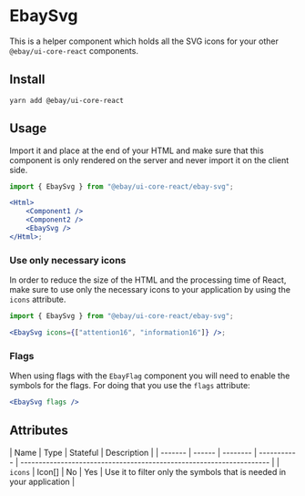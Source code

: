 # EbaySvg

This is a helper component which holds all the SVG icons for your other `@ebay/ui-core-react` components.

## Install

```
yarn add @ebay/ui-core-react
```

## Usage

Import it and place at the end of your HTML and make sure that this component is only rendered on the server and never import it on the client side.

```jsx harmony
import { EbaySvg } from "@ebay/ui-core-react/ebay-svg";

<Html>
    <Component1 />
    <Component2 />
    <EbaySvg />
</Html>;
```

### Use only necessary icons

In order to reduce the size of the HTML and the processing time of React, make sure to use only the necessary icons to your application by using the
`icons` attribute.

```jsx harmony
import { EbaySvg } from "@ebay/ui-core-react/ebay-svg";

<EbaySvg icons={["attention16", "information16"]} />;
```

### Flags

When using flags with the `EbayFlag` component you will need to enable the symbols for the flags. For doing that you use the `flags` attribute:

```jsx
<EbaySvg flags />
```

## Attributes

| Name    | Type   | Stateful | Description |
| ------- | ------ | -------- | ----------- | -------------------------------------------------------------------- |
| `icons` | Icon[] | No       | Yes         | Use it to filter only the symbols that is needed in your application |
